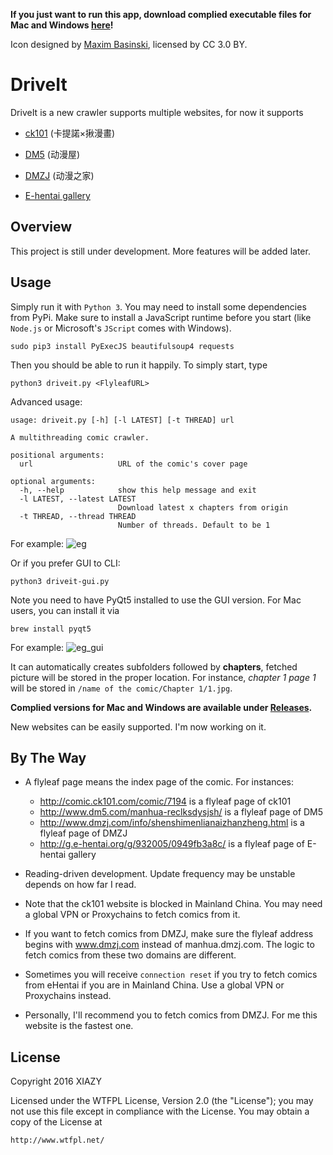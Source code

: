 __If you just want to run this app, download complied executable files for Mac and Windows [here](https://github.com/XIAZY/DriveIt/releases)!__

Icon designed by [Maxim Basinski](http://www.flaticon.com/authors/maxim-basinski), licensed by CC 3.0 BY.
# DriveIt
DriveIt is a new crawler supports multiple websites, for now it supports 

- [ck101](http://comic.ck101.com) (卡提諾×揪漫畫)

- [DM5](http://www.dm5.com) (动漫屋)

- [DMZJ](http://www.dmzj.com) (动漫之家)

- [E-hentai gallery](http://g.e-hentai.org/)

## Overview
This project is still under development. More features will be added later.
## Usage
Simply run it with ```Python 3```. You may need to install some dependencies from PyPi. Make sure to install a JavaScript runtime before you start (like ``Node.js`` or Microsoft's ``JScript`` comes  with Windows).

```
sudo pip3 install PyExecJS beautifulsoup4 requests
```
Then you should be able to run it happily. To simply start, type 
```
python3 driveit.py <FlyleafURL>
```
Advanced usage:

```
usage: driveit.py [-h] [-l LATEST] [-t THREAD] url

A multithreading comic crawler.

positional arguments:
  url                   URL of the comic's cover page

optional arguments:
  -h, --help            show this help message and exit
  -l LATEST, --latest LATEST
                        Download latest x chapters from origin
  -t THREAD, --thread THREAD
                        Number of threads. Default to be 1
```

For example:
![eg](https://i.imgur.com/VXW0oGB.png)

Or if you prefer GUI to CLI:
```
python3 driveit-gui.py
```
Note you need to have PyQt5 installed to use the GUI version. For Mac users, you can install it via
```
brew install pyqt5
```
For example:
![eg_gui](https://i.imgur.com/MbBQ26L.png)

It can automatically creates subfolders followed by __chapters__, fetched picture will be stored in the proper location. For instance, _chapter 1 page 1_ will be stored in ```/name of the comic/Chapter 1/1.jpg```.

__Complied versions for Mac and Windows are available under [Releases](https://github.com/XIAZY/DriveIt/releases).__

New websites can be easily supported. I'm now working on it.
## By The Way

- A flyleaf page means the index page of the comic. For instances:

    - http://comic.ck101.com/comic/7194 is a flyleaf page of ck101
    - http://www.dm5.com/manhua-reclksdysjsh/ is a flyleaf page of DM5
    - http://www.dmzj.com/info/shenshimenlianaizhanzheng.html is a flyleaf page of DMZJ
    - http://g.e-hentai.org/g/932005/0949fb3a8c/ is a flyleaf page of E-hentai gallery

- Reading-driven development. Update frequency may be unstable depends on how far I read.

- Note that the ck101 website is blocked in Mainland China. You may need a global VPN or Proxychains to fetch comics from it.

- If you want to fetch comics from DMZJ, make sure the flyleaf address begins with www.dmzj.com instead of manhua.dmzj.com. The logic to fetch comics from these two domains are different.

- Sometimes you will receive `connection reset` if you try to fetch comics from eHentai if you are in Mainland China. Use a global VPN or Proxychains instead.

- Personally, I'll recommend you to fetch comics from DMZJ. For me this website is the fastest one.
## License

Copyright 2016 XIAZY

Licensed under the WTFPL License, Version 2.0 (the "License");
you may not use this file except in compliance with the License.
You may obtain a copy of the License at

    http://www.wtfpl.net/
